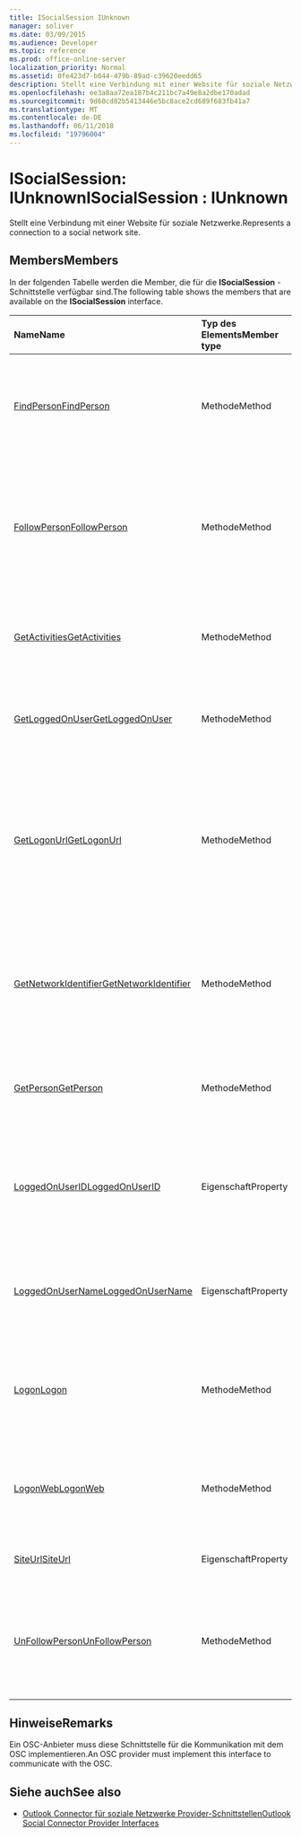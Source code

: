 ```yaml
---
title: ISocialSession IUnknown
manager: soliver
ms.date: 03/09/2015
ms.audience: Developer
ms.topic: reference
ms.prod: office-online-server
localization_priority: Normal
ms.assetid: 0fe423d7-b044-479b-89ad-c39620eedd65
description: Stellt eine Verbindung mit einer Website für soziale Netzwerke.
ms.openlocfilehash: ee3a8aa72ea187b4c211bc7a49e8a2dbe170adad
ms.sourcegitcommit: 9d60cd82b5413446e5bc8ace2cd689f683fb41a7
ms.translationtype: MT
ms.contentlocale: de-DE
ms.lasthandoff: 06/11/2018
ms.locfileid: "19796004"
---
```

# <a name="isocialsession--iunknown"></a><span data-ttu-id="e587f-103">ISocialSession: IUnknown</span><span class="sxs-lookup"><span data-stu-id="e587f-103">ISocialSession : IUnknown</span></span>

<span data-ttu-id="e587f-104">Stellt eine Verbindung mit einer Website für soziale Netzwerke.</span><span class="sxs-lookup"><span data-stu-id="e587f-104">Represents a connection to a social network site.</span></span>
  
## <a name="members"></a><span data-ttu-id="e587f-105">Members</span><span class="sxs-lookup"><span data-stu-id="e587f-105">Members</span></span>

<span data-ttu-id="e587f-106">In der folgenden Tabelle werden die Member, die für die **ISocialSession** -Schnittstelle verfügbar sind.</span><span class="sxs-lookup"><span data-stu-id="e587f-106">The following table shows the members that are available on the **ISocialSession** interface.</span></span> 
  
|<span data-ttu-id="e587f-107">**Name**</span><span class="sxs-lookup"><span data-stu-id="e587f-107">**Name**</span></span>|<span data-ttu-id="e587f-108">**Typ des Elements**</span><span class="sxs-lookup"><span data-stu-id="e587f-108">**Member type**</span></span>|<span data-ttu-id="e587f-109">**Beschreibung**</span><span class="sxs-lookup"><span data-stu-id="e587f-109">**Description**</span></span>|
|:-----|:-----|:-----|
|[<span data-ttu-id="e587f-110">FindPerson</span><span class="sxs-lookup"><span data-stu-id="e587f-110">FindPerson</span></span>](isocialsession-findperson.md) <br/> |<span data-ttu-id="e587f-111">Methode</span><span class="sxs-lookup"><span data-stu-id="e587f-111">Method</span></span>  <br/> |<span data-ttu-id="e587f-112">Ruft eine Zeichenfolge, die eine oder mehrere Personen darstellt, die den _Benutzer-ID_ -Parameter entsprechen.</span><span class="sxs-lookup"><span data-stu-id="e587f-112">Gets a string that represents one or more persons who match the  _userID_ parameter.</span></span>  <br/> |
|[<span data-ttu-id="e587f-113">FollowPerson</span><span class="sxs-lookup"><span data-stu-id="e587f-113">FollowPerson</span></span>](isocialsession-followperson.md) <br/> |<span data-ttu-id="e587f-114">Methode</span><span class="sxs-lookup"><span data-stu-id="e587f-114">Method</span></span>  <br/> |<span data-ttu-id="e587f-115">Fügt die Person, die durch den Parameter _EmailAddress_ als einen Freund für den angemeldeten Benutzer im sozialen Netzwerk identifiziert.</span><span class="sxs-lookup"><span data-stu-id="e587f-115">Adds the person identified by the  _emailAddress_ parameter as a friend for the logged-on user on the social network.</span></span>  <br/> |
|[<span data-ttu-id="e587f-116">GetActivities</span><span class="sxs-lookup"><span data-stu-id="e587f-116">GetActivities</span></span>](isocialsession-getactivities.md) <br/> |<span data-ttu-id="e587f-117">Methode</span><span class="sxs-lookup"><span data-stu-id="e587f-117">Method</span></span>  <br/> |<span data-ttu-id="e587f-118">Diese Methode ist in Outlook Social Connector (OSC) 1.1 veraltet.</span><span class="sxs-lookup"><span data-stu-id="e587f-118">This method has been deprecated in Outlook Social Connector (OSC) 1.1.</span></span>  <br/> |
|[<span data-ttu-id="e587f-119">GetLoggedOnUser</span><span class="sxs-lookup"><span data-stu-id="e587f-119">GetLoggedOnUser</span></span>](isocialsession-getloggedonuser.md) <br/> |<span data-ttu-id="e587f-120">Methode</span><span class="sxs-lookup"><span data-stu-id="e587f-120">Method</span></span>  <br/> |<span data-ttu-id="e587f-121">Ruft eine [ISocialProfile](isocialprofileisocialperson.md) -Schnittstelle, die den angemeldeten Benutzer darstellt.</span><span class="sxs-lookup"><span data-stu-id="e587f-121">Gets an [ISocialProfile](isocialprofileisocialperson.md) interface that represents the logged-on user.</span></span>  <br/> |
|[<span data-ttu-id="e587f-122">GetLogonUrl</span><span class="sxs-lookup"><span data-stu-id="e587f-122">GetLogonUrl</span></span>](isocialsession-getlogonurl.md) <br/> |<span data-ttu-id="e587f-123">Methode</span><span class="sxs-lookup"><span data-stu-id="e587f-123">Method</span></span>  <br/> |<span data-ttu-id="e587f-124">Ruft eine Zeichenfolge, die eine URL darstellt, die für die Darstellung eines Formulars browserbasierte für dem Benutzer während der Webauthentifizierung verwendet wird.</span><span class="sxs-lookup"><span data-stu-id="e587f-124">Gets a string that represents a URL that is used for presenting a browser-based form to the user during web authentication.</span></span>  <br/> |
|[<span data-ttu-id="e587f-125">GetNetworkIdentifier</span><span class="sxs-lookup"><span data-stu-id="e587f-125">GetNetworkIdentifier</span></span>](isocialsession-getnetworkidentifier.md) <br/> |<span data-ttu-id="e587f-126">Methode</span><span class="sxs-lookup"><span data-stu-id="e587f-126">Method</span></span>  <br/> |<span data-ttu-id="e587f-127">Ruft eine Zeichenfolge, die einen eindeutigen für soziale Netzwerkbezeichner für eine bestimmte sozialen Netzwerkverbindung darstellt.</span><span class="sxs-lookup"><span data-stu-id="e587f-127">Gets a string that represents a unique social network identifier for a given social network connection.</span></span>  <br/> |
|[<span data-ttu-id="e587f-128">GetPerson</span><span class="sxs-lookup"><span data-stu-id="e587f-128">GetPerson</span></span>](isocialsession-getperson.md) <br/> |<span data-ttu-id="e587f-129">Methode</span><span class="sxs-lookup"><span data-stu-id="e587f-129">Method</span></span>  <br/> |<span data-ttu-id="e587f-130">Ruft eine [ISocialPerson](isocialpersoniunknown.md) -Schnittstelle basierend auf dem _UserID_ -Parameter.</span><span class="sxs-lookup"><span data-stu-id="e587f-130">Gets an [ISocialPerson](isocialpersoniunknown.md) interface based on the  _userID_ parameter.</span></span>  <br/> |
|[<span data-ttu-id="e587f-131">LoggedOnUserID</span><span class="sxs-lookup"><span data-stu-id="e587f-131">LoggedOnUserID</span></span>](isocialsession-loggedonuserid.md) <br/> |<span data-ttu-id="e587f-132">Eigenschaft</span><span class="sxs-lookup"><span data-stu-id="e587f-132">Property</span></span>  <br/> |<span data-ttu-id="e587f-133">Gibt eine Zeichenfolge, die die sozialen Netzwerk-Benutzer-ID des Benutzers darstellt, der derzeit angemeldet ist.</span><span class="sxs-lookup"><span data-stu-id="e587f-133">Returns a string that represents the social network user ID of the user who is currently logged on.</span></span>  <br/> |
|[<span data-ttu-id="e587f-134">LoggedOnUserName</span><span class="sxs-lookup"><span data-stu-id="e587f-134">LoggedOnUserName</span></span>](isocialsession-loggedonusername.md) <br/> |<span data-ttu-id="e587f-135">Eigenschaft</span><span class="sxs-lookup"><span data-stu-id="e587f-135">Property</span></span>  <br/> |<span data-ttu-id="e587f-136">Gibt eine Zeichenfolge, die den Benutzernamen darstellt, der beim Anmelden verwendet wird.</span><span class="sxs-lookup"><span data-stu-id="e587f-136">Returns a string that represents the user name that is used when logging on.</span></span>  <br/> |
|[<span data-ttu-id="e587f-137">Logon</span><span class="sxs-lookup"><span data-stu-id="e587f-137">Logon</span></span>](isocialsession-logon.md) <br/> |<span data-ttu-id="e587f-138">Methode</span><span class="sxs-lookup"><span data-stu-id="e587f-138">Method</span></span>  <br/> |<span data-ttu-id="e587f-139">Meldet sich bei der Website für soziale Netzwerke mithilfe der angegebenen Benutzernamen und Kennwort.</span><span class="sxs-lookup"><span data-stu-id="e587f-139">Logs on to the social network site by using the specified user name and password.</span></span>  <br/> |
|[<span data-ttu-id="e587f-140">LogonWeb</span><span class="sxs-lookup"><span data-stu-id="e587f-140">LogonWeb</span></span>](isocialsession-logonweb.md) <br/> |<span data-ttu-id="e587f-141">Methode</span><span class="sxs-lookup"><span data-stu-id="e587f-141">Method</span></span>  <br/> |<span data-ttu-id="e587f-142">Meldet sich bei der Website für soziale Netzwerke mithilfe der formularbasierten Authentifizierung.</span><span class="sxs-lookup"><span data-stu-id="e587f-142">Logs on to the social network site by using forms-based authentication.</span></span>  <br/> |
|[<span data-ttu-id="e587f-143">SiteUrl</span><span class="sxs-lookup"><span data-stu-id="e587f-143">SiteUrl</span></span>](isocialsession-siteurl.md) <br/> |<span data-ttu-id="e587f-144">Eigenschaft</span><span class="sxs-lookup"><span data-stu-id="e587f-144">Property</span></span>  <br/> |<span data-ttu-id="e587f-145">Legt die URL der Website für soziale Netzwerke.</span><span class="sxs-lookup"><span data-stu-id="e587f-145">Sets the social network site URL.</span></span>  <br/> |
|[<span data-ttu-id="e587f-146">UnFollowPerson</span><span class="sxs-lookup"><span data-stu-id="e587f-146">UnFollowPerson</span></span>](isocialsession-unfollowperson.md) <br/> |<span data-ttu-id="e587f-147">Methode</span><span class="sxs-lookup"><span data-stu-id="e587f-147">Method</span></span>  <br/> |<span data-ttu-id="e587f-148">Entfernt die Person, die durch den _Benutzer-ID_ -Parameter als einen Freund im sozialen Netzwerk identifiziert.</span><span class="sxs-lookup"><span data-stu-id="e587f-148">Removes the person identified by the  _userID_ parameter as a friend on the social network.</span></span>  <br/> |
   
## <a name="remarks"></a><span data-ttu-id="e587f-149">Hinweise</span><span class="sxs-lookup"><span data-stu-id="e587f-149">Remarks</span></span>

<span data-ttu-id="e587f-150">Ein OSC-Anbieter muss diese Schnittstelle für die Kommunikation mit dem OSC implementieren.</span><span class="sxs-lookup"><span data-stu-id="e587f-150">An OSC provider must implement this interface to communicate with the OSC.</span></span>
  
## <a name="see-also"></a><span data-ttu-id="e587f-151">Siehe auch</span><span class="sxs-lookup"><span data-stu-id="e587f-151">See also</span></span>

- [<span data-ttu-id="e587f-152">Outlook Connector für soziale Netzwerke Provider-Schnittstellen</span><span class="sxs-lookup"><span data-stu-id="e587f-152">Outlook Social Connector Provider Interfaces</span></span>](outlook-social-connector-provider-interfaces.md)

